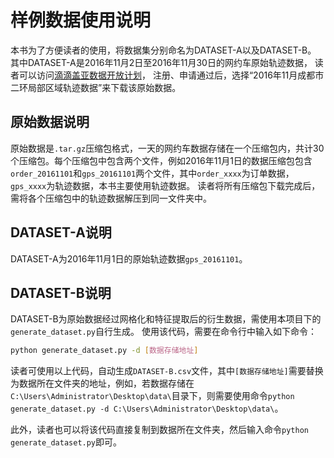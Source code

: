 # 样例数据使用说明

本书为了方便读者的使用，将数据集分别命名为DATASET-A以及DATASET-B。
其中DATASET-A是2016年11月2日至2016年11月30日的网约车原始轨迹数据，
读者可以访问[滴滴盖亚数据开放计划](https://outreach.didichuxing.com/app-vue/dataList)，
注册、申请通过后，选择“2016年11月成都市二环局部区域轨迹数据”来下载该原始数据。

## 原始数据说明

原始数据是`.tar.gz`压缩包格式，一天的网约车数据存储在一个压缩包内，共计30个压缩包。每个压缩包中包含两个文件，例如2016年11月1日的数据压缩包包含`order_20161101`和`gps_20161101`两个文件，其中`order_xxxx`为订单数据，`gps_xxxx`为轨迹数据，本书主要使用轨迹数据。
读者将所有压缩包下载完成后，需将各个压缩包中的轨迹数据解压到同一文件夹中。

## DATASET-A说明

DATASET-A为2016年11月1日的原始轨迹数据`gps_20161101`。

## DATASET-B说明

DATASET-B为原始数据经过网格化和特征提取后的衍生数据，需使用本项目下的`generate_dataset.py`自行生成。
使用该代码，需要在命令行中输入如下命令：

```bash
python generate_dataset.py -d [数据存储地址]
```

读者可使用以上代码，自动生成`DATASET-B.csv`文件，其中`[数据存储地址]`需要替换为数据所在文件夹的地址，例如，若数据存储在`C:\Users\Administrator\Desktop\data\`目录下，则需要使用命令`python generate_dataset.py -d C:\Users\Administrator\Desktop\data\`。

此外，读者也可以将该代码直接复制到数据所在文件夹，然后输入命令`python generate_dataset.py`即可。